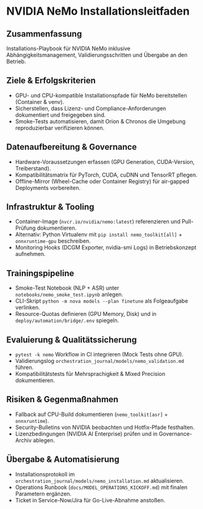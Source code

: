 # NVIDIA NeMo Installationsleitfaden

## Zusammenfassung
Installations-Playbook für NVIDIA NeMo inklusive Abhängigkeitsmanagement, Validierungsschritten und Übergabe an den Betrieb.

## Ziele & Erfolgskriterien
- GPU- und CPU-kompatible Installationspfade für NeMo bereitstellen (Container & venv).
- Sicherstellen, dass Lizenz- und Compliance-Anforderungen dokumentiert und freigegeben sind.
- Smoke-Tests automatisieren, damit Orion & Chronos die Umgebung reproduzierbar verifizieren können.

## Datenaufbereitung & Governance
- Hardware-Voraussetzungen erfassen (GPU Generation, CUDA-Version, Treiberstand).
- Kompatibilitätsmatrix für PyTorch, CUDA, cuDNN und TensorRT pflegen.
- Offline-Mirror (Wheel-Cache oder Container Registry) für air-gapped Deployments vorbereiten.

## Infrastruktur & Tooling
- Container-Image (`nvcr.io/nvidia/nemo:latest`) referenzieren und Pull-Prüfung dokumentieren.
- Alternativ: Python Virtualenv mit `pip install nemo_toolkit[all]` + `onnxruntime-gpu` beschreiben.
- Monitoring Hooks (DCGM Exporter, nvidia-smi Logs) in Betriebskonzept aufnehmen.

## Trainingspipeline
- Smoke-Test Notebook (NLP + ASR) unter `notebooks/nemo_smoke_test.ipynb` anlegen.
- CLI-Skript `python -m nova models --plan finetune` als Folgeaufgabe verlinken.
- Resource-Quotas definieren (GPU Memory, Disk) und in `deploy/automation/bridge/.env` spiegeln.

## Evaluierung & Qualitätssicherung
- `pytest -k nemo` Workflow in CI integrieren (Mock Tests ohne GPU).
- Validierungslog `orchestration_journal/models/nemo_validation.md` führen.
- Kompatibilitätstests für Mehrsprachigkeit & Mixed Precision dokumentieren.

## Risiken & Gegenmaßnahmen
- Fallback auf CPU-Build dokumentieren (`nemo_toolkit[asr]` + `onnxruntime`).
- Security-Bulletins von NVIDIA beobachten und Hotfix-Pfade festhalten.
- Lizenzbedingungen (NVIDIA AI Enterprise) prüfen und in Governance-Archiv ablegen.

## Übergabe & Automatisierung
- Installationsprotokoll im `orchestration_journal/models/nemo_installation.md` aktualisieren.
- Operations Runbook (`docs/MODEL_OPERATIONS_KICKOFF.md`) mit finalen Parametern ergänzen.
- Ticket in Service-Now/Jira für Go-Live-Abnahme anstoßen.
